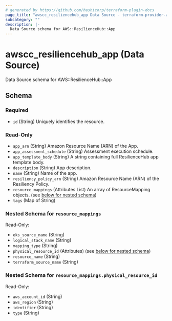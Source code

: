 ```yaml
---
# generated by https://github.com/hashicorp/terraform-plugin-docs
page_title: "awscc_resiliencehub_app Data Source - terraform-provider-awscc"
subcategory: ""
description: |-
  Data Source schema for AWS::ResilienceHub::App
---
```


# awscc_resiliencehub_app (Data Source)

Data Source schema for AWS::ResilienceHub::App



<!-- schema generated by tfplugindocs -->
## Schema

### Required

- `id` (String) Uniquely identifies the resource.

### Read-Only

- `app_arn` (String) Amazon Resource Name (ARN) of the App.
- `app_assessment_schedule` (String) Assessment execution schedule.
- `app_template_body` (String) A string containing full ResilienceHub app template body.
- `description` (String) App description.
- `name` (String) Name of the app.
- `resiliency_policy_arn` (String) Amazon Resource Name (ARN) of the Resiliency Policy.
- `resource_mappings` (Attributes List) An array of ResourceMapping objects. (see [below for nested schema](#nestedatt--resource_mappings))
- `tags` (Map of String)

<a id="nestedatt--resource_mappings"></a>
### Nested Schema for `resource_mappings`

Read-Only:

- `eks_source_name` (String)
- `logical_stack_name` (String)
- `mapping_type` (String)
- `physical_resource_id` (Attributes) (see [below for nested schema](#nestedatt--resource_mappings--physical_resource_id))
- `resource_name` (String)
- `terraform_source_name` (String)

<a id="nestedatt--resource_mappings--physical_resource_id"></a>
### Nested Schema for `resource_mappings.physical_resource_id`

Read-Only:

- `aws_account_id` (String)
- `aws_region` (String)
- `identifier` (String)
- `type` (String)
